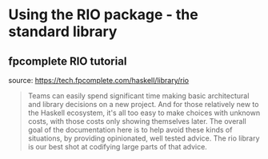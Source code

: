 # Using the RIO package - the standard library

## fpcomplete RIO tutorial

source: <https://tech.fpcomplete.com/haskell/library/rio>

> Teams can easily spend significant time making basic architectural and library decisions on a new project. And for those relatively new to the Haskell ecosystem, it's all too easy to make choices with unknown costs, with those costs only showing themselves later.
> The overall goal of the documentation here is to help avoid these kinds of situations, by providing opinionated, well tested advice. The rio library is our best shot at codifying large parts of that advice.
